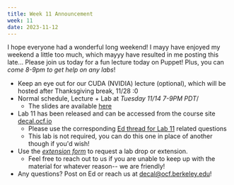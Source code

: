 ```yaml
---
title: Week 11 Announcement
week: 11
date: 2023-11-12
---
```


I hope everyone had a wonderful long weekend! I mayy have enjoyed my weekend a little too much, which mayyy have resulted in me posting this late... Please join us today for a fun lecture today on Puppet! Plus, you can *come 8-9pm to get help on any labs*!

- Keep an eye out for our CUDA (NVIDIA) lecture (optional), which will be hosted after Thanksgiving break, 11/28 :0
- Normal schedule, Lecture + Lab at *Tuesday 11/14 7-9PM PDT*/
	- The slides are available [here](https://docs.google.com/presentation/d/13XWdd45NGob8rrO0p5EgK2qyAFSfGzN_-WFPCVoO87w/edit?usp=sharing)
- Lab 11 has been released and can be accessed from the course site [decal.ocf.io](https://decal.ocf.berkeley.edu)
	- Please use the corresponding [Ed thread for Lab 11](https://edstem.org/us/courses/42500/discussion/3868504) related questions
	- This lab is not required, you can do this one in place of another though if you'd wish!
- Use the *[extension form](https://forms.gle/RUNh1XrPhfkNCKqC8)* to request a lab drop or extension.
	- Feel free to reach out to us if you are unable to keep up with the material for whatever reason-- we are friendly!
- Any questions? Post on Ed or reach us at [decal@ocf.berkeley.edu](mailto:decal@ocf.berkeley.edu)!

